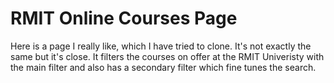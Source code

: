 # RMIT Online Courses Page

Here is a page I really like, which I have tried to clone. It's not exactly the same but it's close. It filters the courses on offer at the RMIT Univeristy with the main filter and also has a secondary filter which fine tunes the search.
